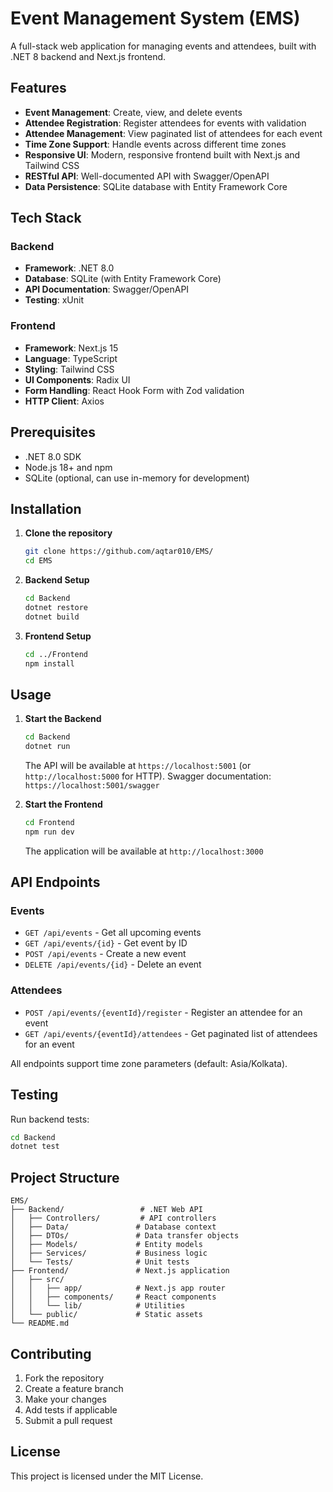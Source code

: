 # Event Management System (EMS)

A full-stack web application for managing events and attendees, built with .NET 8 backend and Next.js frontend.

## Features

- **Event Management**: Create, view, and delete events
- **Attendee Registration**: Register attendees for events with validation
- **Attendee Management**: View paginated list of attendees for each event
- **Time Zone Support**: Handle events across different time zones
- **Responsive UI**: Modern, responsive frontend built with Next.js and Tailwind CSS
- **RESTful API**: Well-documented API with Swagger/OpenAPI
- **Data Persistence**: SQLite database with Entity Framework Core

## Tech Stack

### Backend
- **Framework**: .NET 8.0
- **Database**: SQLite (with Entity Framework Core)
- **API Documentation**: Swagger/OpenAPI
- **Testing**: xUnit

### Frontend
- **Framework**: Next.js 15
- **Language**: TypeScript
- **Styling**: Tailwind CSS
- **UI Components**: Radix UI
- **Form Handling**: React Hook Form with Zod validation
- **HTTP Client**: Axios

## Prerequisites

- .NET 8.0 SDK
- Node.js 18+ and npm
- SQLite (optional, can use in-memory for development)

## Installation

1. **Clone the repository**
   ```bash
   git clone https://github.com/aqtar010/EMS/
   cd EMS
   ```

2. **Backend Setup**
   ```bash
   cd Backend
   dotnet restore
   dotnet build
   ```

3. **Frontend Setup**
   ```bash
   cd ../Frontend
   npm install
   ```

## Usage

1. **Start the Backend**
   ```bash
   cd Backend
   dotnet run
   ```
   The API will be available at `https://localhost:5001` (or `http://localhost:5000` for HTTP).
   Swagger documentation: `https://localhost:5001/swagger`

2. **Start the Frontend**
   ```bash
   cd Frontend
   npm run dev
   ```
   The application will be available at `http://localhost:3000`

## API Endpoints

### Events
- `GET /api/events` - Get all upcoming events
- `GET /api/events/{id}` - Get event by ID
- `POST /api/events` - Create a new event
- `DELETE /api/events/{id}` - Delete an event

### Attendees
- `POST /api/events/{eventId}/register` - Register an attendee for an event
- `GET /api/events/{eventId}/attendees` - Get paginated list of attendees for an event

All endpoints support time zone parameters (default: Asia/Kolkata).

## Testing

Run backend tests:
```bash
cd Backend
dotnet test
```

## Project Structure

```
EMS/
├── Backend/                 # .NET Web API
│   ├── Controllers/         # API controllers
│   ├── Data/               # Database context
│   ├── DTOs/               # Data transfer objects
│   ├── Models/             # Entity models
│   ├── Services/           # Business logic
│   └── Tests/              # Unit tests
├── Frontend/               # Next.js application
│   ├── src/
│   │   ├── app/            # Next.js app router
│   │   ├── components/     # React components
│   │   └── lib/            # Utilities
│   └── public/             # Static assets
└── README.md
```

## Contributing

1. Fork the repository
2. Create a feature branch
3. Make your changes
4. Add tests if applicable
5. Submit a pull request

## License

This project is licensed under the MIT License.
